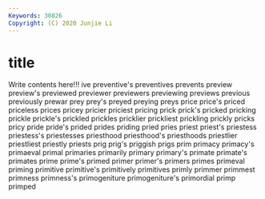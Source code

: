 ```yaml
---
Keywords: 30826
Copyright: (C) 2020 Junjie Li
---
```


# title

Write contents here!!!
ive 
preventive's
preventives 
prevents 
preview 
preview's 
previewed 
previewer 
previewers 
previewing 
previews 
previous
previously 
prewar 
prey 
prey's 
preyed 
preying 
preys 
price 
price's 
priced
priceless 
prices 
pricey 
pricier 
priciest 
pricing 
prick 
prick's 
pricked 
pricking
prickle 
prickle's 
prickled 
prickles 
pricklier 
prickliest 
prickling 
prickly 
pricks 
pricy
pride 
pride's 
prided 
prides 
priding 
pried 
pries 
priest 
priest's 
priestess
priestess's 
priestesses 
priesthood 
priesthood's 
priesthoods 
priestlier 
priestliest 
priestly 
priests 
prig
prig's 
priggish 
prigs 
prim 
primacy 
primacy's 
primaeval 
primal 
primaries 
primarily
primary 
primary's 
primate 
primate's 
primates 
prime 
prime's 
primed 
primer 
primer's
primers 
primes 
primeval 
priming 
primitive 
primitive's 
primitively 
primitives 
primly 
primmer
primmest 
primness 
primness's 
primogeniture 
primogeniture's 
primordial 
primp 
primped 
